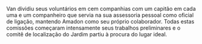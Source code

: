 ﻿Van dividiu seus voluntários em cem companhias com um capitão em cada uma e um companheiro que servia na sua assessoria pessoal como oficial de ligação, mantendo Amadon como seu próprio colaborador. Todas estas comissões começaram intensamente seus trabalhos preliminares e o comitê de localização do Jardim partiu à procura do lugar ideal.